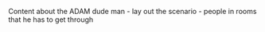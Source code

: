 Content about the ADAM dude man - lay out the scenario - people in rooms that he has to get through

